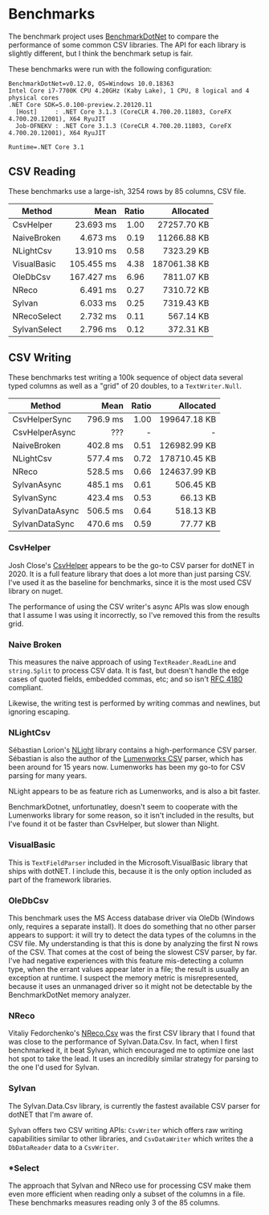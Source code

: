 # Benchmarks

The benchmark project uses [BenchmarkDotNet](https://github.com/dotnet/BenchmarkDotNet) to compare the performance of some common CSV libraries.
The API for each library is slightly different, but I think the benchmark setup is fair.

These benchmarks were run with the following configuration:
```
BenchmarkDotNet=v0.12.0, OS=Windows 10.0.18363
Intel Core i7-7700K CPU 4.20GHz (Kaby Lake), 1 CPU, 8 logical and 4 physical cores
.NET Core SDK=5.0.100-preview.2.20120.11
  [Host]     : .NET Core 3.1.3 (CoreCLR 4.700.20.11803, CoreFX 4.700.20.12001), X64 RyuJIT
  Job-OFNEKV : .NET Core 3.1.3 (CoreCLR 4.700.20.11803, CoreFX 4.700.20.12001), X64 RyuJIT

Runtime=.NET Core 3.1
```

## CSV Reading

These benchmarks use a large-ish, 3254 rows by 85 columns, CSV file.

|       Method |       Mean | Ratio |    Allocated |
|------------- |-----------:|------:|-------------:|
|    CsvHelper |  23.693 ms |  1.00 |  27257.70 KB |
|  NaiveBroken |   4.673 ms |  0.19 |  11266.88 KB |
|    NLightCsv |  13.910 ms |  0.58 |   7323.29 KB |
|  VisualBasic | 105.455 ms |  4.38 | 187061.38 KB |
|     OleDbCsv | 167.427 ms |  6.96 |   7811.07 KB |
|        NReco |   6.491 ms |  0.27 |   7310.72 KB |
|       Sylvan |   6.033 ms |  0.25 |   7319.43 KB |
|  NRecoSelect |   2.732 ms |  0.11 |    567.14 KB |
| SylvanSelect |   2.796 ms |  0.12 |    372.31 KB |


## CSV Writing

These benchmarks test writing a 100k sequence of object data several typed columns as well as a "grid" of 20 doubles, to a `TextWriter.Null`.

|          Method |     Mean | Ratio |    Allocated |
|---------------- |---------:|------:|-------------:|
|   CsvHelperSync | 796.9 ms |  1.00 | 199647.18 KB |
|  CsvHelperAsync |      ??? |     - |            - |
|     NaiveBroken | 402.8 ms |  0.51 | 126982.99 KB |
|       NLightCsv | 577.4 ms |  0.72 | 178710.45 KB |
|           NReco | 528.5 ms |  0.66 | 124637.99 KB |
|     SylvanAsync | 485.1 ms |  0.61 |    506.45 KB |
|      SylvanSync | 423.4 ms |  0.53 |     66.13 KB |
| SylvanDataAsync | 506.5 ms |  0.64 |    518.13 KB |
|  SylvanDataSync | 470.6 ms |  0.59 |     77.77 KB |


### CsvHelper
Josh Close's [CsvHelper](https://github.com/joshclose/CsvHelper) appears to be the go-to CSV parser for dotNET in 2020. It is a full feature library that does a lot more than just parsing CSV. I've used it as the baseline for benchmarks, since it is the most used CSV library on nuget.

The performance of using the CSV writer's async APIs was slow enough that I assume I was using it incorrectly, so I've removed this from the results grid.

### Naive Broken
This measures the naive approach of using `TextReader.ReadLine` and `string.Split` to process CSV data. It is fast, but doesn't handle the edge cases of quoted fields, embedded commas, etc; and so isn't [RFC 4180](https://tools.ietf.org/html/rfc4180) compliant.

Likewise, the writing test is performed by writing commas and newlines, but ignoring escaping.

### NLightCsv
Sébastian Lorion's [NLight](https://github.com/slorion/nlight) library contains a high-performance CSV parser. Sébastian is also the author of the [Lumenworks CSV](https://www.codeproject.com/Articles/9258/A-Fast-CSV-Reader) parser, which has been around for 15 years now. Lumenworks has been my go-to for CSV parsing for many years.

NLight appears to be as feature rich as Lumenworks, and is also a bit faster.

BenchmarkDotnet, unfortunatley, doesn't seem to cooperate with the Lumenworks library for some reason, so it isn't included in the results, but I've found it ot be faster than CsvHelper, but slower than Nlight.

### VisualBasic
This is `TextFieldParser` included in the Microsoft.VisualBasic library that ships with dotNET. I include this, because it is the only option included as part of the framework libraries.

### OleDbCsv
This benchmark uses the MS Access database driver via OleDb (Windows only, requires a separate install). 
It does do something that no other parser appears to support: it will try to detect the data types of the columns in the CSV file. 
My understanding is that this is done by analyzing the first N rows of the CSV. That comes at the cost of being the slowest CSV parser, by far. 
I've had negative experiences with this feature mis-detecting a column type, when the errant values appear later in a file; the result is usually an exception at runtime.
I suspect the memory metric is misrepresented, because it uses an unmanaged driver so it might not be detectable by the BenchmarkDotNet memory analyzer.

### NReco
Vitaliy Fedorchenko's [NReco.Csv](https://github.com/nreco/csv) was the first CSV library that I found that was close to the performance of Sylvan.Data.Csv. In fact, when I first benchmarked it, it beat Sylvan, which encouraged me to optimize one last hot spot to take the lead. It uses an incredibly similar strategy for parsing to the one I'd used for Sylvan.

### Sylvan
The Sylvan.Data.Csv library, is currently the fastest available CSV parser for dotNET that I'm aware of.

Sylvan offers two CSV writing APIs: `CsvWriter` which offers raw writing capabilities similar to other libraries, and `CsvDataWriter` which writes the a `DbDataReader` data to a `CsvWriter`.

### *Select
The approach that Sylvan and NReco use for processing CSV make them even more efficient when reading only a subset of the columns in a file. These benchmarks measures reading only 3 of the 85 columns.
